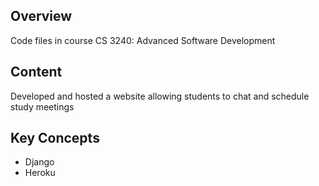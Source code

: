 ## Overview
Code files in course CS 3240: Advanced Software Development

## Content 
Developed and hosted a website allowing students to chat and schedule study meetings 

## Key Concepts
* Django
* Heroku
